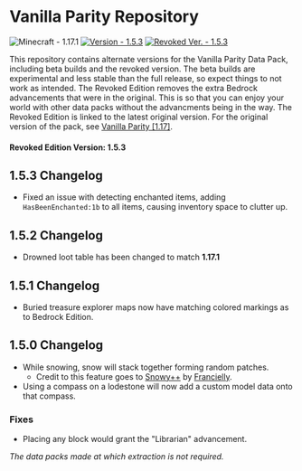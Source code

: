 # Vanilla Parity Repository
![Minecraft - 1.17.1](https://img.shields.io/badge/Minecraft-1.17.1-7AB357)
[![Version - 1.5.3](https://img.shields.io/badge/Version-1.5.3-3366FF)](https://github.com/CraftyG/vanilla_parity/wiki)
[![Revoked Ver. - 1.5.3](https://img.shields.io/badge/Revoked_Ver.-1.5.3-ee7722)](https://github.com/CraftyG/vanilla_parity/wiki)

This repository contains alternate versions for the Vanilla Parity Data Pack, including beta builds and the revoked version. The beta builds are experimental and less stable than the full release, so expect things to not work as intended. The Revoked Edition removes the extra Bedrock advancements that were in the original. This is so that you can enjoy your world with other data packs without the advancments being in the way. The Revoked Edition is linked to the latest original version. For the original version of the pack, see [Vanilla Parity [1.17]](https://www.planetminecraft.com/data-pack/vanilla-parity/).
#### Revoked Edition Version: 1.5.3

## 1.5.3 Changelog
- Fixed an issue with detecting enchanted items, adding `HasBeenEnchanted:1b` to all items, causing inventory space to clutter up.
## 1.5.2 Changelog
- Drowned loot table has been changed to match **1.17.1**
## 1.5.1 Changelog
- Buried treasure explorer maps now have matching colored markings as to Bedrock Edition.
## 1.5.0 Changelog
- While snowing, snow will stack together forming random patches.
    - Credit to this feature goes to [Snowy++](https://www.planetminecraft.com/data-pack/snowy-4725382/) by [Francielly](https://www.planetminecraft.com/member/francielly/).
- Using a compass on a lodestone will now add a custom model data onto that compass.
### Fixes
- Placing any block would grant the "Librarian" advancement.

*The data packs made at which extraction is not required.*
